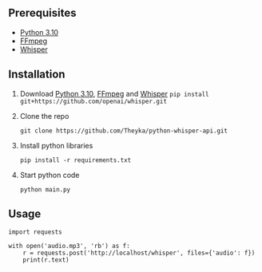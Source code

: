 ## Prerequisites

* [Python 3.10](https://www.python.org/)
* [FFmpeg](https://ffmpeg.org/download.html)
* [Whisper](https://github.com/openai/whisper)

## Installation

1. Download [Python 3.10](https://www.python.org/), [FFmpeg](https://ffmpeg.org/download.html) and [Whisper](https://github.com/openai/whisper) ``pip install git+https://github.com/openai/whisper.git``

2. Clone the repo
   ```
   git clone https://github.com/Theyka/python-whisper-api.git
   ```
3. Install python libraries
   ```
   pip install -r requirements.txt
   ```
4. Start python code
   ```
   python main.py
   ```

## Usage

```
import requests

with open('audio.mp3', 'rb') as f:
    r = requests.post('http://localhost/whisper', files={'audio': f})
    print(r.text)
```

